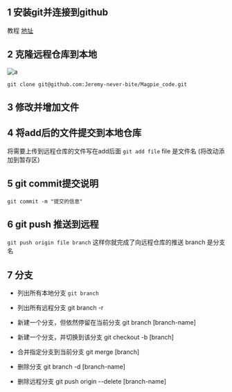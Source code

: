 ## 1 安装git并连接到github
教程 [地址](https://blog.csdn.net/qq_42690368/article/details/82319238?spm=1001.2101.3001.6650.1&utm_medium=distribute.pc_relevant.none-task-blog-2%7Edefault%7ECTRLIST%7ERate-1-82319238-blog-120997367.pc_relevant_3mothn_strategy_recovery&depth_1-utm_source=distribute.pc_relevant.none-task-blog-2%7Edefault%7ECTRLIST%7ERate-1-82319238-blog-120997367.pc_relevant_3mothn_strategy_recovery&utm_relevant_index=2)

## 2 克隆远程仓库到本地

![a](https://mmbiz.qpic.cn/mmbiz_png/uJDAUKrGC7Ksu8UlITwMlbX3kMGtZ9p0NJ4L9OPI9ia1MmibpvDd6cSddBdvrlbdEtyEOrh4CKnWVibyfCHa3lzXw/640?wx_fmt=png&wxfrom=5&wx_lazy=1&wx_co=1)

`git clone git@github.com:Jeremy-never-bite/Magpie_code.git`

## 3 修改并增加文件


## 4 将add后的文件提交到本地仓库
将需要上传到远程仓库的文件写在add后面
`git add file`
file 是文件名
(将改动添加到暂存区)

## 5 git commit提交说明
`git commit -m "提交的信息"`

## 6 git push 推送到远程
`git push origin file branch`
这样你就完成了向远程仓库的推送
branch 是分支名


<!-- $ git pull origin master
然后再进行：
$ git push origin master -->

## 7 分支
*  列出所有本地分支
`git branch`

*  列出所有远程分支
git branch -r

*   新建一个分支，但依然停留在当前分支
git branch [branch-name]

*  新建一个分支，并切换到该分支
git checkout -b [branch]

*   合并指定分支到当前分支
 git merge [branch]

*   删除分支
 git branch -d [branch-name]

*   删除远程分支
 git push origin --delete [branch-name]